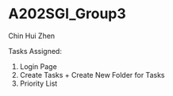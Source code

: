 # A202SGI_Group3

Chin Hui Zhen

Tasks Assigned:

1. Login Page 
2. Create Tasks + Create New Folder for Tasks
3. Priority List
